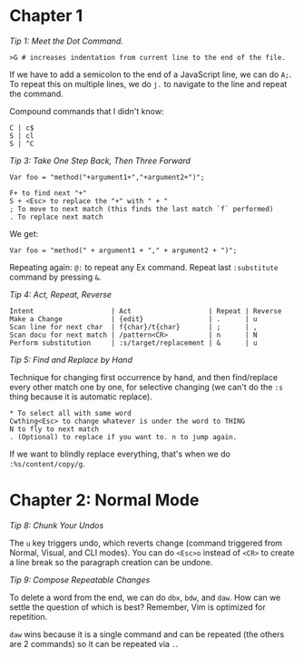 # Chapter 1

*Tip 1: Meet the Dot Command.*

    >G # increases indentation from current line to the end of the file.

If we have to add a semicolon to the end of a JavaScript line, we can do `A;`. To repeat this on multiple lines, we do `j.` to navigate to the line and repeat the command.

Compound commands that I didn't know:

    C | c$
    S | cl
    S | ^C

*Tip 3: Take One Step Back, Then Three Forward*

    Var foo = "method("+argument1+","+argument2+")";

    F+ to find next "+"
    S + <Esc> to replace the "+" with " + "
    ; To move to next match (this finds the last match `f` performed)
    . To replace next match

We get:

    Var foo = "method(" + argument1 + "," + argument2 + ")";

Repeating again: `@:` to repeat any Ex command. Repeat last `:substitute` command by pressing `&`.

*Tip 4: Act, Repeat, Reverse*

    Intent                   | Act                   | Repeat | Reverse
    Make a Change            | {edit}                | .      | u
    Scan line for next char  | f{char}/t{char}       | ;      | ,
    Scan docu for next match | /pattern<CR>          | n      | N
    Perform substitution     | :s/target/replacement | &      | u

*Tip 5: Find and Replace by Hand*

Technique for changing first occurrence by hand, and then find/replace every other match one by one, for selective changing (we can't do the `:s` thing because it is automatic replace).

    * To select all with same word
    Cwthing<Esc> to change whatever is under the word to THING
    N to fly to next match
    . (Optional) to replace if you want to. n to jump again.

If we want to blindly replace everything, that's when we do `:%s/content/copy/g`.

# Chapter 2: Normal Mode

*Tip 8: Chunk Your Undos*

The `u` key triggers undo, which reverts change (command triggered from Normal, Visual, and CLI modes). You can do `<Esc>o` instead of `<CR>` to create a line break so the paragraph creation can be undone.

*Tip 9: Compose Repeatable Changes*

To delete a word from the end, we can do `dbx`, `bdw`, and `daw`. How can we settle the question of which is best? Remember, Vim is optimized for repetition.

`daw` wins because it is a single command and can be repeated (the others are 2 commands) so it can be repeated via `.`.





